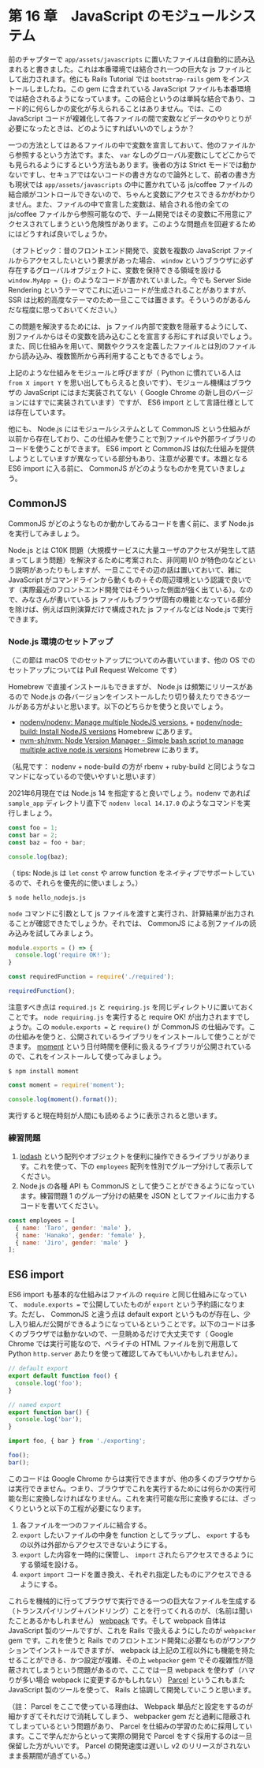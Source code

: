 # 第 16 章　JavaScript のモジュールシステム

前のチャプターで `app/assets/javascripts` に置いたファイルは自動的に読み込まれると書きました。これは本番環境では結合され一つの巨大な js ファイルとして出力されます。他にも Rails Tutorial では `bootstrap-rails` gem をインストールしましたね。この gem に含まれている JavaScript ファイルも本番環境では結合されるようになっています。この結合というのは単純な結合であり、コード的に何らしかの変化が与えられることはありません。では、この JavaScript コードが複雑化して各ファイルの間で変数などデータのやりとりが必要になったときは、どのようにすればいいのでしょうか？

一つの方法としてはあるファイルの中で変数を宣言しておいて、他のファイルから参照するという方法です。また、 `var` なしのグローバル変数にしてどこからでも見られるようにするという方法もあります。後者の方は Strict モードでは動かないですし、セキュアではないコードの書き方なので論外として、前者の書き方も現状では `app/assets/javascripts` の中に置かれている js/coffee ファイルの結合順がコントロールできないので、ちゃんと変数にアクセスできるかがわかりません。また、ファイルの中で宣言した変数は、結合される他の全ての js/coffee ファイルから参照可能なので、チーム開発ではその変数に不用意にアクセスされてしまうという危険性があります。このような問題点を回避するためにはどうすれば良いでしょうか。

（オフトピック：昔のフロントエンド開発で、変数を複数の JavaScript ファイルからアクセスしたいという要求があった場合、 `window` というブラウザに必ず存在するグローバルオブジェクトに、変数を保持できる領域を設ける `window.MyApp = {};` のようなコードが書かれていました。今でも Server Side Rendering というテーマでこれに近いコードが生成されることがありますが、 SSR は比較的高度なテーマのため一旦ここでは置きます。そういうのがあるんだな程度に思っておいてください。）

この問題を解決するためには、 js ファイル内部で変数を隠蔽するようにして、別ファイルからはその変数を読み込むことを宣言する形にすれば良いでしょう。また、同じ仕組みを用いて、関数やクラスを定義したファイルとは別のファイルから読み込み、複数箇所から再利用することもできるでしょう。

上記のような仕組みをモジュールと呼びますが（ Python に慣れている人は `from X import Y` を思い出してもらえると良いです）、モジュール機構はブラウザの JavaScript にはまだ実装されてない（ Google Chrome の新し目のバージョンにはすでに実装されています）ですが、 ES6 import として言語仕様としては存在しています。

他にも、 Node.js にはモジュールシステムとして CommonJS という仕組みが以前から存在しており、この仕組みを使うことで別ファイルや外部ライブラリのコードを使うことができます。 ES6 import と CommonJS は似た仕組みを提供しようとしていますが異なっている部分もあり、注意が必要です。本題となる ES6 import に入る前に、 CommonJS がどのようなものかを見ていきましょう。

## CommonJS
CommonJS がどのようなものか動かしてみるコードを書く前に、まず Node.js を実行してみましょう。

Node.js とは C10K 問題（大規模サービスに大量ユーザのアクセスが発生して詰まってしまう問題）を解決するために考案された、非同期 I/O が特色のなどという説明があったりもしますが、一旦ここでその辺の話は置いておいて、雑に JavaScript がコマンドラインから動くもの＋その周辺環境という認識で良いです（実際最近のフロントエンド開発ではそういった側面が強く出ている）。なので、みなさんが書いている js ファイルもブラウザ固有の機能となっている部分を除けば、例えば四則演算だけで構成された js ファイルなどは Node.js で実行できます。

### Node.js 環境のセットアップ
（この節は macOS でのセットアップについてのみ書いています、他の OS でのセットアップについては Pull Request Welcome です）

Homebrew で直接インストールもできますが、 Node.js は頻繁にリリースがあるので Node.js の各バージョンをインストールしたり切り替えたりできるツールがある方がよいと思います。以下のどちらかを使うと良いでしょう。

* [nodenv/nodenv: Manage multiple NodeJS versions.](https://github.com/nodenv/nodenv) + [nodenv/node-build: Install NodeJS versions](https://github.com/nodenv/node-build) Homebrew にあります。
* [nvm-sh/nvm: Node Version Manager - Simple bash script to manage multiple active node.js versions](https://github.com/nvm-sh/nvm) Homebrew にあります。

（私見です： nodenv + node-build の方が rbenv + ruby-build と同じようなコマンドになっているので使いやすいと思います）

2021年6月現在では Node.js 14 を指定すると良いでしょう。nodenv であれば `sample_app` ディレクトリ直下で `nodenv local 14.17.0` のようなコマンドを実行しましょう。

```js:hello_nodejs.js
const foo = 1;
const bar = 2;
const baz = foo + bar;

console.log(baz);
```

（ tips: Node.js は `let` `const` や arrow function をネイティブでサポートしているので、それらを優先的に使いましょう。）

```
$ node hello_nodejs.js
```

`node` コマンドに引数として js ファイルを渡すと実行され、計算結果が出力されることが確認できたでしょうか。それでは、 CommonJS による別ファイルの読み込みを試してみましょう。

```js:required.js
module.exports = () => {
  console.log('require OK!');
}
```

```js:requiring.js
const requiredFunction = require('./required');

requiredFunction();
```

注意すべき点は `required.js` と `requiring.js` を同じディレクトリに置いておくことです。 `node requiring.js` を実行すると require OK! が出力されますでしょうか。この `module.exports =` と `require()` が CommonJS の仕組みです。この仕組みを使うと、公開されているライブラリをインストールして使うことができます。 [moment](https://momentjs.com) という日付時間を便利に扱えるライブラリが公開されているので、これをインストールして使ってみましょう。

```
$ npm install moment
```

```js:hello_moment.js
const moment = require('moment');

console.log(moment().format());
```

実行すると現在時刻が人間にも読めるように表示されると思います。

### 練習問題

1. [lodash](https://lodash.com) という配列やオブジェクトを便利に操作できるライブラリがあります。これを使って、下の `employees` 配列を性別でグループ分けして表示してください。
2. Node.js の各種 API も CommonJS として使うことができるようになっています。練習問題 1 のグループ分けの結果を JSON としてファイルに出力するコードを書いてください。

```js
const employees = [
  { name: 'Taro', gender: 'male' },
  { name: 'Hanako', gender: 'female' },
  { name: 'Jiro', gender: 'male' }
];
```

## ES6 import
ES6 import も基本的な仕組みはファイルの `require` と同じ仕組みになっていて、 `module.exports =` で公開していたものが `export` という予約語になります。ただし、 CommonJS と違う点は default export というものが存在し、少し入り組んだ公開ができるようになっているということです。以下のコードは多くのブラウザでは動かないので、一旦眺めるだけで大丈夫です（ Google Chrome では実行可能なので、ペライチの HTML ファイルを別で用意して Python `http.server` あたりを使って確認してみてもいいかもしれません）。

```js:exporting.js
// default export
export default function foo() {
  console.log('foo');
}

// named export
export function bar() {
  console.log('bar');
}
```

```js:importing.js
import foo, { bar } from './exporting';

foo();
bar();
```

このコードは Google Chrome からは実行できますが、他の多くのブラウザからは実行できません。つまり、ブラウザでこれを実行するためには何らかの実行可能な形に変換しなければなりません。これを実行可能な形に変換するには、ざっくりというと以下の工程が必要になります。

1. 各ファイルを一つのファイルに結合する。
2. `export` したいファイルの中身を function としてラップし、 `export` するもの以外は外部からアクセスできないようにする。
3. `export` した内容を一時的に保管し、 `import` されたらアクセスできるようにする領域を設ける。
4. `export` `import` コードを置き換え、それぞれ指定したものにアクセスできるようにする。

これらを機械的に行ってブラウザで実行できる一つの巨大なファイルを生成する（トランスパイリング＋バンドリング）ことを行ってくれるのが、（名前は聞いたことあるかもしれません） [webpack](https://webpack.js.org/) です。そして webpack 自体は JavaScript 製のツールですが、これを Rails で扱えるようにしたのが `webpacker` gem です。これを使うと Rails でのフロントエンド開発に必要なものがワンアクションでインストールできますが、 webpack は上記の工程以外にも機能を持たせることができる、かつ設定が複雑、その上 `webpacker` gem でその複雑性が隠蔽されてしまうという問題があるので、ここでは一旦 webpack を使わず（ハマりが多い場合 webpack に変更するかもしれない） [Parcel](https://parceljs.org/) というこれもまた JavaScript 製のツールを使って、 Rails と協調して開発していこうと思います。

（註： Parcel をここで使っている理由は、 Webpack 単品だと設定をするのが細かすぎてそれだけで消耗してしまう、 webpacker gem だと過剰に隠蔽されてしまっているという問題があり、 Parcel を仕組みの学習のために採用しています。ここで学んだからといって実際の開発で Parcel をすぐ採用するのは一旦保留した方がいいです。 Parcel の開発速度は遅いし v2 のリリースがされないまま長期間が過ぎている。）
